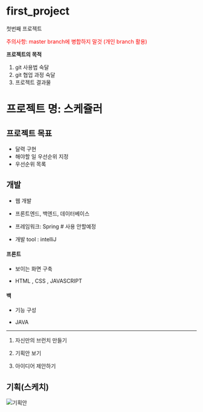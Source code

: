 # first_project
첫번째 프로젝트

<span style= "color:red">주의사항: master branch에 병합하지 말것 (개인 branch 활용)</span>


**프로젝트의 목적**
1. git 사용법 숙달
2. git 협업 과정 숙달
3. 프로젝트 결과물 



# 프로젝트 명: 스케쥴러


## 프로젝트 목표

- 달력 구현
- 해야할 일 우선순위 지정
- 우선순위 목록


## 개발

- 웹 개발
- 프론트엔드, 백엔드, 데이터베이스


- 프레임워크: Spring  # 사용 안할예정
- 개발 tool : intelliJ


#### 프론트

- 보이는 화면 구축

- HTML , CSS , JAVASCRIPT


#### 백

- 기능 구성

- JAVA

------

1. 자신만의 브런치 만들기

2. 기획안 보기

3. 아이디어 제안하기

## 기획(스케치)
![기획안](https://user-images.githubusercontent.com/51310308/236660390-1b245069-10b5-4cdb-a772-c26ecb30ec47.jpg)
